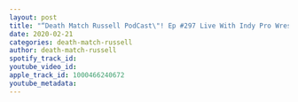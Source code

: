 ```yaml
---
layout: post
title: "“Death Match Russell PodCast\"! Ep #297 Live With Indy Pro Wrestler Lucky13 Tune in!"
date: 2020-02-21
categories: death-match-russell
author: death-match-russell
spotify_track_id: 
youtube_video_id: 
apple_track_id: 1000466240672
youtube_metadata: 
---
```

